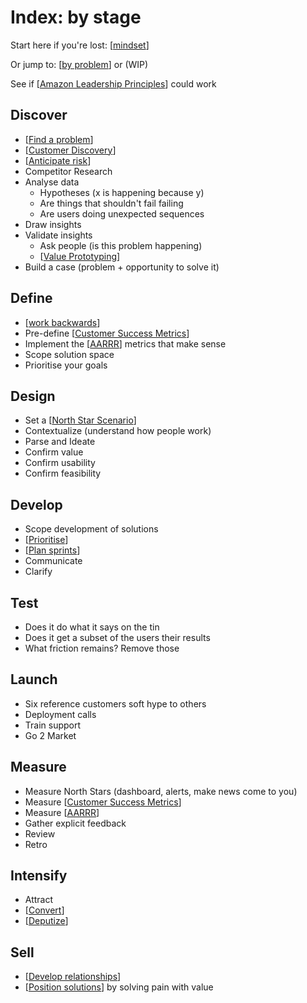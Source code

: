# Index: by stage

Start here if you're lost: [[mindset]]

Or jump to: [[by problem]] or (WIP)

See if [[Amazon Leadership Principles]] could work

## Discover

- [[Find a problem]]
- [[Customer Discovery]]
- [[Anticipate risk]]
- Competitor Research
- Analyse data
  - Hypotheses (x is happening because y)
  - Are things that shouldn't fail failing
  - Are users doing unexpected sequences
- Draw insights
- Validate insights
  - Ask people (is this problem happening)
  - [[Value Prototyping]]
- Build a case (problem + opportunity to solve it)

## Define

- [[work backwards]]
- Pre-define [[Customer Success Metrics]]
- Implement the [[AARRR]] metrics that make sense
- Scope solution space
- Prioritise your goals

## Design

- Set a [[North Star Scenario]]
- Contextualize (understand how people work)
- Parse and Ideate
- Confirm value
- Confirm usability
- Confirm feasibility

## Develop

- Scope development of solutions
- [[Prioritise]]
- [[Plan sprints]]
- Communicate
- Clarify

## Test

- Does it do what it says on the tin
- Does it get a subset of the users their results
- What friction remains? Remove those

## Launch

- Six reference customers soft hype to others
- Deployment calls
- Train support
- Go 2 Market

## Measure

- Measure North Stars (dashboard, alerts, make news come to you)
- Measure [[Customer Success Metrics]]
- Measure [[AARRR]]
- Gather explicit feedback
- Review
- Retro

## Intensify

- Attract
- [[Convert]]
- [[Deputize]]

## Sell

- [[Develop relationships]]
- [[Position solutions]] by solving pain with value

[//begin]: # "Autogenerated link references for markdown compatibility"
[mindset]: mindset "Mindset"
[by problem]: by-problem "Index: by problem"
[Amazon Leadership Principles]: amazon-leadership-principles "Amazon Leadership Principles"
[Find a problem]: find-a-problem "Find a Problem"
[Customer Discovery]: customer-discovery "Customer Discovery"
[Anticipate risk]: anticipate-risk "Anticipate Risk"
[Value Prototyping]: value-prototyping "Value Prototyping"
[work backwards]: work-backwards "Work Backwards"
[Customer Success Metrics]: customer-success-metrics "Customer Success Metrics"
[AARRR]: aarrr "AARRR"
[North Star Scenario]: north-star-scenario "North Star Scenario"
[Prioritise]: prioritise "Prioritise"
[Plan sprints]: plan-sprints "Plan Sprints"
[Convert]: convert "Convert"
[Deputize]: deputize "Deputize"
[Develop relationships]: develop-relationships "Develop Relationships"
[Position solutions]: position-solutions "Position Solutions"
[//end]: # "Autogenerated link references"